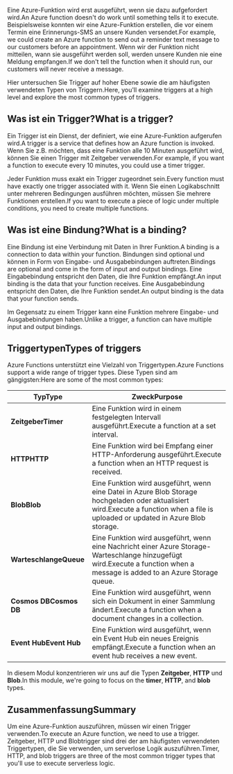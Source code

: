 <span data-ttu-id="8d05f-101">Eine Azure-Funktion wird erst ausgeführt, wenn sie dazu aufgefordert wird.</span><span class="sxs-lookup"><span data-stu-id="8d05f-101">An Azure function doesn't do work until something tells it to execute.</span></span> <span data-ttu-id="8d05f-102">Beispielsweise konnten wir eine Azure-Funktion erstellen, die vor einem Termin eine Erinnerungs-SMS an unsere Kunden versendet.</span><span class="sxs-lookup"><span data-stu-id="8d05f-102">For example, we could create an Azure function to send out a reminder text message to our customers before an appointment.</span></span> <span data-ttu-id="8d05f-103">Wenn wir der Funktion nicht mitteilen, wann sie ausgeführt werden soll, werden unsere Kunden nie eine Meldung empfangen.</span><span class="sxs-lookup"><span data-stu-id="8d05f-103">If we don't tell the function when it should run, our customers will never receive a message.</span></span>

<span data-ttu-id="8d05f-104">Hier untersuchen Sie Trigger auf hoher Ebene sowie die am häufigsten verwendeten Typen von Triggern.</span><span class="sxs-lookup"><span data-stu-id="8d05f-104">Here, you'll examine triggers at a high level and explore the most common types of triggers.</span></span>

## <a name="what-is-a-trigger"></a><span data-ttu-id="8d05f-105">Was ist ein Trigger?</span><span class="sxs-lookup"><span data-stu-id="8d05f-105">What is a trigger?</span></span>

<span data-ttu-id="8d05f-106">Ein Trigger ist ein Dienst, der definiert, wie eine Azure-Funktion aufgerufen wird.</span><span class="sxs-lookup"><span data-stu-id="8d05f-106">A trigger is a service that defines how an Azure function is invoked.</span></span> <span data-ttu-id="8d05f-107">Wenn Sie z.B. möchten, dass eine Funktion alle 10 Minuten ausgeführt wird, können Sie einen Trigger mit Zeitgeber verwenden.</span><span class="sxs-lookup"><span data-stu-id="8d05f-107">For example, if you want a function to execute every 10 minutes, you could use a timer trigger.</span></span>

<span data-ttu-id="8d05f-108">Jeder Funktion muss exakt ein Trigger zugeordnet sein.</span><span class="sxs-lookup"><span data-stu-id="8d05f-108">Every function must have exactly one trigger associated with it.</span></span> <span data-ttu-id="8d05f-109">Wenn Sie einen Logikabschnitt unter mehreren Bedingungen ausführen möchten, müssen Sie mehrere Funktionen erstellen.</span><span class="sxs-lookup"><span data-stu-id="8d05f-109">If you want to execute a piece of logic under multiple conditions, you need to create multiple functions.</span></span>

## <a name="what-is-a-binding"></a><span data-ttu-id="8d05f-110">Was ist eine Bindung?</span><span class="sxs-lookup"><span data-stu-id="8d05f-110">What is a binding?</span></span>

<span data-ttu-id="8d05f-111">Eine Bindung ist eine Verbindung mit Daten in Ihrer Funktion.</span><span class="sxs-lookup"><span data-stu-id="8d05f-111">A binding is a connection to data within your function.</span></span> <span data-ttu-id="8d05f-112">Bindungen sind optional und können in Form von Eingabe- und Ausgabebindungen auftreten.</span><span class="sxs-lookup"><span data-stu-id="8d05f-112">Bindings are optional and come in the form of input and output bindings.</span></span> <span data-ttu-id="8d05f-113">Eine Eingabebindung entspricht den Daten, die Ihre Funktion empfängt.</span><span class="sxs-lookup"><span data-stu-id="8d05f-113">An input binding is the data that your function receives.</span></span> <span data-ttu-id="8d05f-114">Eine Ausgabebindung entspricht den Daten, die Ihre Funktion sendet.</span><span class="sxs-lookup"><span data-stu-id="8d05f-114">An output binding is the data that your function sends.</span></span>

<span data-ttu-id="8d05f-115">Im Gegensatz zu einem Trigger kann eine Funktion mehrere Eingabe- und Ausgabebindungen haben.</span><span class="sxs-lookup"><span data-stu-id="8d05f-115">Unlike a trigger, a function can have multiple input and output bindings.</span></span>

## <a name="types-of-triggers"></a><span data-ttu-id="8d05f-116">Triggertypen</span><span class="sxs-lookup"><span data-stu-id="8d05f-116">Types of triggers</span></span>

<span data-ttu-id="8d05f-117">Azure Functions unterstützt eine Vielzahl von Triggertypen.</span><span class="sxs-lookup"><span data-stu-id="8d05f-117">Azure Functions support a wide range of trigger types.</span></span> <span data-ttu-id="8d05f-118">Diese Typen sind am gängigsten:</span><span class="sxs-lookup"><span data-stu-id="8d05f-118">Here are some of the most common types:</span></span>

| <span data-ttu-id="8d05f-119">Typ</span><span class="sxs-lookup"><span data-stu-id="8d05f-119">Type</span></span> | <span data-ttu-id="8d05f-120">Zweck</span><span class="sxs-lookup"><span data-stu-id="8d05f-120">Purpose</span></span> |
| --- | --- |
| <span data-ttu-id="8d05f-121">**Zeitgeber**</span><span class="sxs-lookup"><span data-stu-id="8d05f-121">**Timer**</span></span> | <span data-ttu-id="8d05f-122">Eine Funktion wird in einem festgelegten Intervall ausgeführt.</span><span class="sxs-lookup"><span data-stu-id="8d05f-122">Execute a function at a set interval.</span></span> |
| <span data-ttu-id="8d05f-123">**HTTP**</span><span class="sxs-lookup"><span data-stu-id="8d05f-123">**HTTP**</span></span> | <span data-ttu-id="8d05f-124">Eine Funktion wird bei Empfang einer HTTP-Anforderung ausgeführt.</span><span class="sxs-lookup"><span data-stu-id="8d05f-124">Execute a function when an HTTP request is received.</span></span> |
| <span data-ttu-id="8d05f-125">**Blob**</span><span class="sxs-lookup"><span data-stu-id="8d05f-125">**Blob**</span></span> | <span data-ttu-id="8d05f-126">Eine Funktion wird ausgeführt, wenn eine Datei in Azure Blob Storage hochgeladen oder aktualisiert wird.</span><span class="sxs-lookup"><span data-stu-id="8d05f-126">Execute a function when a file is uploaded or updated in Azure Blob storage.</span></span> |
| <span data-ttu-id="8d05f-127">**Warteschlange**</span><span class="sxs-lookup"><span data-stu-id="8d05f-127">**Queue**</span></span> | <span data-ttu-id="8d05f-128">Eine Funktion wird ausgeführt, wenn eine Nachricht einer Azure Storage-Warteschlange hinzugefügt wird.</span><span class="sxs-lookup"><span data-stu-id="8d05f-128">Execute a function when a message is added to an Azure Storage queue.</span></span> |
| <span data-ttu-id="8d05f-129">**Cosmos DB**</span><span class="sxs-lookup"><span data-stu-id="8d05f-129">**Cosmos DB**</span></span> | <span data-ttu-id="8d05f-130">Eine Funktion wird ausgeführt, wenn sich ein Dokument in einer Sammlung ändert.</span><span class="sxs-lookup"><span data-stu-id="8d05f-130">Execute a function when a document changes in a collection.</span></span> |
| <span data-ttu-id="8d05f-131">**Event Hub**</span><span class="sxs-lookup"><span data-stu-id="8d05f-131">**Event Hub**</span></span> | <span data-ttu-id="8d05f-132">Eine Funktion wird ausgeführt, wenn ein Event Hub ein neues Ereignis empfängt.</span><span class="sxs-lookup"><span data-stu-id="8d05f-132">Execute a function when an event hub receives a new event.</span></span> |

<span data-ttu-id="8d05f-133">In diesem Modul konzentrieren wir uns auf die Typen **Zeitgeber**, **HTTP** und **Blob**.</span><span class="sxs-lookup"><span data-stu-id="8d05f-133">In this module, we're going to focus on the **timer**, **HTTP**, and **blob** types.</span></span>

## <a name="summary"></a><span data-ttu-id="8d05f-134">Zusammenfassung</span><span class="sxs-lookup"><span data-stu-id="8d05f-134">Summary</span></span>

<span data-ttu-id="8d05f-135">Um eine Azure-Funktion auszuführen, müssen wir einen Trigger verwenden.</span><span class="sxs-lookup"><span data-stu-id="8d05f-135">To execute an Azure function, we need to use a trigger.</span></span> <span data-ttu-id="8d05f-136">Zeitgeber, HTTP und Blobtrigger sind drei der am häufigsten verwendeten Triggertypen, die Sie verwenden, um serverlose Logik auszuführen.</span><span class="sxs-lookup"><span data-stu-id="8d05f-136">Timer, HTTP, and blob triggers are three of the most common trigger types that you'll use to execute serverless logic.</span></span>
